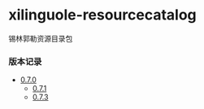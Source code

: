 # xilinguole-resourcecatalog
锡林郭勒资源目录包


### <a name="version">版本记录</a>
* [0.7.0](./Docs/Version/0.7.0.md "0.7.0")
    * [0.7.1](./Docs/Version/0.7.1.md "0.7.1")
    * [0.7.3](./Docs/Version/0.7.3.md "0.7.3")